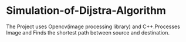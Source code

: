 # Simulation-of-Dijstra-Algorithm
The Project uses Opencv(image processing library) and C++.Processes Image and Finds the shortest path between source and destination.
